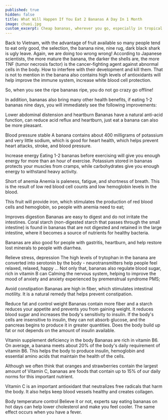 ```yaml
---
published: true
hidden: false
title: What Will Happen If You Eat 2 Bananas A Day In 1 Month
image: chuoi.jpg
custom_excerpt: Cheap bananas, wherever you go, especially in tropical fruits.
---
```


Back to Vietnam, with the advantage of fruit available so many people tend to eat only good, the selection, the banana nine, nine rug, dark black shark is ugly leave. Again, we are doing too wrong wrong! According to Japanese scientists, the more mature the banana, the darker the shells are, the more TNF (tumor necrosis factor) is the cancer-fighting agent against abnormal cells in the body. How to interfere with their development and kill them. That is not to mention in the banana also contains high levels of antioxidants will help improve the immune system, increase white blood cell protection.

So, when you see the ripe bananas ripe, you do not go crazy go offline!

In addition, bananas also bring many other health benefits, if eating 1-2 bananas nine days, you will immediately see the following improvements:

Lower abdominal distension and heartburn
Bananas have a natural anti-acid function, can reduce acid reflux and heartburn, just eat a banana can also be more pleasant.

Blood pressure stable
A banana contains about 400 milligrams of potassium and very little sodium, which is good for heart health, which helps prevent heart attacks, stroke, and blood pressure.

Increase energy
Eating 1-2 bananas before exercising will give you enough energy for more than an hour of exercise. Potassium stored in bananas protects your muscles from cramps, while carbohydrates give you enough energy to withstand heavy activity.

Short of anemia
Anemia is paleness, fatigue, and shortness of breath. This is the result of low red blood cell counts and low hemoglobin levels in the blood.

This fruit will provide iron, which stimulates the production of red blood cells and hemoglobin, so people with anemia need to eat;

Improves digestion
Bananas are easy to digest and do not irritate the intestines. Coral starch (non-digested starch that passes through the small intestine) is found in bananas that are not digested and retained in the large intestine, where it becomes a source of nutrients for healthy bacteria.

Bananas are also good for people with gastritis, heartburn, and help restore lost minerals to people with diarrhea.

Relieve stress, depression
The high levels of trytophan in the banana are converted into serotonin by the body - neurotransmitters help people feel relaxed, relaxed, happy ... Not only that, bananas also regulate blood sugar, rich in vitamin B can Calming the nervous system, helping to improve the mood of anxiety and anxiety experienced by premenstrual syndrome PMS;

Avoid constipation
Bananas are high in fiber, which stimulates intestinal motility. It is a natural remedy that helps prevent constipation.

Reduce fat and control weight
Bananas contain more fiber and a starch reduces your appetite and prevents you from gaining weight. It reduces blood sugar and increases the body's sensitivity to insulin. If the body's cells are insensitive to insulin, they can not absorb glucose, and the pancreas begins to produce it in greater quantities. Does the body build up fat or not depends on the amount of insulin available.

Vitamin supplement deficiency in the body
Bananas are rich in vitamin B6. On average, a banana meets about 20% of the body's daily requirement of vitamin B6. This helps the body to produce insulin, hemoglobin and essential amino acids that maintain the health of the cells.

Although we often think that oranges and strawberries contain the largest amount of Vitamin C, bananas are foods that contain up to 15% of our daily norms for this important nutrient.

Vitamin C is an important antioxidant that neutralizes free radicals that harm the body. It also helps keep blood vessels healthy and creates collagen.

Body temperature control
Believe it or not, experts say eating bananas on hot days can help lower cholesterol and make you feel cooler. The same effect occurs when you have a fever.
